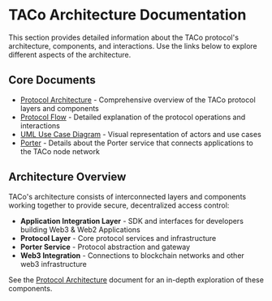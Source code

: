 # TACo Architecture Documentation

This section provides detailed information about the TACo protocol's architecture, components, and interactions. Use the links below to explore different aspects of the architecture.

## Core Documents

- [Protocol Architecture](./protocol-architecture.md) - Comprehensive overview of the TACo protocol layers and components
- [Protocol Flow](./protocol-flow.md) - Detailed explanation of the protocol operations and interactions
- [UML Use Case Diagram](./uml-usecase-diagram.md) - Visual representation of actors and use cases
- [Porter](./porter.md) - Details about the Porter service that connects applications to the TACo node network

## Architecture Overview

TACo's architecture consists of interconnected layers and components working together to provide secure, decentralized access control:

- **Application Integration Layer** - SDK and interfaces for developers building Web3 & Web2 Applications
- **Protocol Layer** - Core protocol services and infrastructure
- **Porter Service** - Protocol abstraction and gateway
- **Web3 Integration** - Connections to blockchain networks and other web3 infrastructure

See the [Protocol Architecture](./protocol-architecture.md) document for an in-depth exploration of these components.
